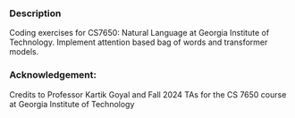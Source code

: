 ### Description
Coding exercises for CS7650: Natural Language at Georgia Institute of Technology. Implement attention based bag of words and transformer models.

### Acknowledgement:
Credits to Professor Kartik Goyal and Fall 2024 TAs for the CS 7650 course at Georgia Institute of Technology

